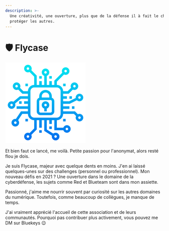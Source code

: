 ```yaml
---
description: >-
  Une créativité, une ouverture, plus que de la défense il à fait le choix de
  protéger les autres.
---
```


# 🛡️ Flycase

![](../.gitbook/assets/cyber-security.png)

Et bien faut ce lancé, me voilà. Petite passion pour l'anonymat, alors resté flou je dois. 

Je suis Flycase, majeur avec quelque dents en moins. J'en ai laissé quelques-unes sur des challenges \(personnel ou professionnel\). Mon nouveau défis en 2021 ? Une ouverture dans le domaine de la cyberdéfense, les sujets comme Red et Blueteam sont dans mon assiette. 

Passionné, j'aime me nourrir souvent par curiosité sur les autres domaines du numérique. Toutefois, comme beaucoup de collègues, je manque de temps. 

J'ai vraiment apprécié l'accueil de cette association et de leurs communautés. Pourquoi pas contribuer plus activement, vous pouvez me DM sur Bluekeys 😉

